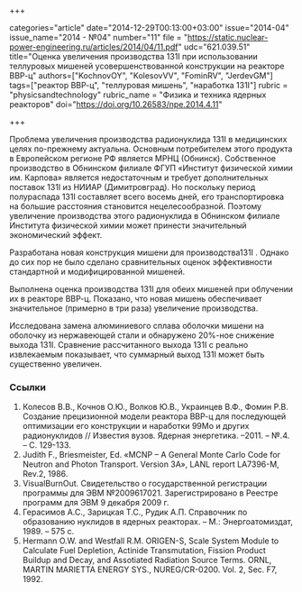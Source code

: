 +++

categories="article"
date="2014-12-29T00:13:00+03:00"
issue="2014-04"
issue_name="2014 - №04"
number="11"
file = "https://static.nuclear-power-engineering.ru/articles/2014/04/11.pdf"
udc="621.039.51"
title="Оценка увеличения производства 131I при использовании теллуровых мишеней усовершенствованной конструкции на реакторе ВВР-ц"
authors=["KochnovOY", "KolesovVV", "FominRV", "JerdevGM"]
tags=["реактор ВВР-ц", "теллуровая мишень", "наработка 131I"]
rubric = "physicsandtechnology"
rubric_name = "Физика и техника ядерных реакторов"
doi="https://doi.org/10.26583/npe.2014.4.11"

+++

Проблема увеличения производства радионуклида 131I в медицинских целях по-прежнему актуальна. Основным потребителем этого продукта в Европейском регионе РФ является МРНЦ (Обнинск). Собственное производство в Обнинском филиале ФГУП «Институт физической химии им. Карпова» является недостаточным и требует дополнительных поставок 131I из НИИАР (Димитровград). Но поскольку период полураспада 131I составляет всего восемь дней, его транспортировка на большие расстояния становится нецелесообразной. Поэтому увеличение производства этого радионуклида в Обнинском филиале Института физической химии может принести значительный экономический эффект.

Разработана новая конструкция мишени для производства131I . Однако до сих пор не было сделано сравнительных оценок эффективности стандартной и модифицированной мишеней.

Выполнена оценка производства 131I для обеих мишеней при облучении их в реакторе ВВР-ц. Показано, что новая мишень обеспечивает значительное (примерно в три раза) увеличение производства.

Исследована замена алюминиевого сплава оболочки мишени на оболочку из нержавеющей стали и обнаружено 20%-ное снижение выхода 131I. Сравнение рассчитанного выхода 131I с реально извлекаемым показывает, что суммарный выход 131I может быть существенно увеличен.

### Ссылки

1. Колесов В.В., Кочнов О.Ю., Волков Ю.В., Украинцев В.Ф., Фомин Р.В. Создание прецизионной модели реактора ВВР-ц для последующей оптимизации его конструкции и наработки 99Mo и других радионуклидов // Известия вузов. Ядерная энергетика. –2011. – №.4. – С. 129-133.
2. Judith F., Briesmeister, Ed. «MCNP – A General Monte Carlo Code for Neutron and Photon Transport. Version 3A», LANL report LA7396-M, Rev.2, 1986.
3. VisualBurnOut. Свидетельство о государственной регистрации программы для ЭВМ №2009617021. Зарегистрировано в Реестре программ для ЭВМ 9 декабря 2009 г.
4. Герасимов А.С., Зарицкая Т.С., Рудик А.П. Справочник по образованию нуклидов в ядерных реакторах. – М.: Энергоатомиздат, 1989. – 575 с.
5. Hermann O.W. and Westfall R.M. ORIGEN-S, Scale System Module to Calculate Fuel Depletion, Actinide Transmutation, Fission Product Buildup and Decay, and Assotiated Radiation Source Terms. ORNL, MARTIN MARIETTA ENERGY SYS., NUREG/CR-0200. Vol. 2, Sec. F7, 1992.